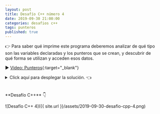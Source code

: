```yaml
---
layout: post
title: Desafío C++ número 4
date: 2019-09-30 21:00:00
categories: desafios c++
tags: punteros
published: true
---
```


👉 Para saber qué imprime este programa deberemos analizar de qué tipo son las variables declaradas y los punteros que se crean, y descubrir de qué forma se utilizan y acceden esos datos.


▶️ [Video: Punteros](https://www.youtube.com/watch?v=s8T7cPnYrz0){:target="_blank"}

<details><summary>Click aquí para desplegar la solución. 👈</summary>
<br />
<br />La respuesta es: r.
<br />
<br />✏️ Explicación: el arreglo de la línea 6 tiene elementos de tipo char y se inicializa con 3 elementos: 'M', 'a', 'r', ubicados en las posiciones 0, 1 y 2. El arreglo de la línea 7 tiene elementos de tipo puntero a char (es decir: direcciones de memoria donde haya variables de tipo char). En la línea 8 se guarda en la primera posición de arregloPunterosChar la dirección de memoria del elemento que se encuentra en la posición 2 de arreglosChar (esa posición del arreglo contiene el carácter 'r'). En la línea 9 se imprime el puntero desreferenciado, es decir, se busca lo que hay en la dirección de memoria que indica, y en esa dirección de memoria se encuentra el carácter 'r'.
<br />
<div markdown="1">![Solución al desafío]({{ site.url }}/assets/2019-09-30-desafio-cpp-4-solucion.png)
  </div></details>
<br />
<br />
**Desafío C++** 👇

![Desafío C++ 4]({{ site.url }}/assets/2019-09-30-desafio-cpp-4.png)
